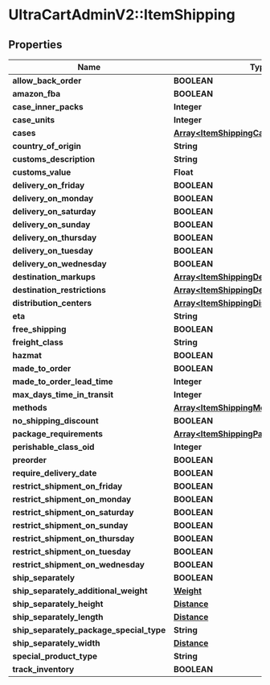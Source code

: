 # UltraCartAdminV2::ItemShipping

## Properties
Name | Type | Description | Notes
------------ | ------------- | ------------- | -------------
**allow_back_order** | **BOOLEAN** |  | [optional] 
**amazon_fba** | **BOOLEAN** |  | [optional] 
**case_inner_packs** | **Integer** |  | [optional] 
**case_units** | **Integer** |  | [optional] 
**cases** | [**Array&lt;ItemShippingCase&gt;**](ItemShippingCase.md) |  | [optional] 
**country_of_origin** | **String** |  | [optional] 
**customs_description** | **String** |  | [optional] 
**customs_value** | **Float** |  | [optional] 
**delivery_on_friday** | **BOOLEAN** |  | [optional] 
**delivery_on_monday** | **BOOLEAN** |  | [optional] 
**delivery_on_saturday** | **BOOLEAN** |  | [optional] 
**delivery_on_sunday** | **BOOLEAN** |  | [optional] 
**delivery_on_thursday** | **BOOLEAN** |  | [optional] 
**delivery_on_tuesday** | **BOOLEAN** |  | [optional] 
**delivery_on_wednesday** | **BOOLEAN** |  | [optional] 
**destination_markups** | [**Array&lt;ItemShippingDestinationMarkup&gt;**](ItemShippingDestinationMarkup.md) |  | [optional] 
**destination_restrictions** | [**Array&lt;ItemShippingDestinationRestriction&gt;**](ItemShippingDestinationRestriction.md) |  | [optional] 
**distribution_centers** | [**Array&lt;ItemShippingDistributionCenter&gt;**](ItemShippingDistributionCenter.md) |  | [optional] 
**eta** | **String** |  | [optional] 
**free_shipping** | **BOOLEAN** |  | [optional] 
**freight_class** | **String** |  | [optional] 
**hazmat** | **BOOLEAN** |  | [optional] 
**made_to_order** | **BOOLEAN** |  | [optional] 
**made_to_order_lead_time** | **Integer** |  | [optional] 
**max_days_time_in_transit** | **Integer** |  | [optional] 
**methods** | [**Array&lt;ItemShippingMethod&gt;**](ItemShippingMethod.md) |  | [optional] 
**no_shipping_discount** | **BOOLEAN** |  | [optional] 
**package_requirements** | [**Array&lt;ItemShippingPackageRequirement&gt;**](ItemShippingPackageRequirement.md) |  | [optional] 
**perishable_class_oid** | **Integer** |  | [optional] 
**preorder** | **BOOLEAN** |  | [optional] 
**require_delivery_date** | **BOOLEAN** |  | [optional] 
**restrict_shipment_on_friday** | **BOOLEAN** |  | [optional] 
**restrict_shipment_on_monday** | **BOOLEAN** |  | [optional] 
**restrict_shipment_on_saturday** | **BOOLEAN** |  | [optional] 
**restrict_shipment_on_sunday** | **BOOLEAN** |  | [optional] 
**restrict_shipment_on_thursday** | **BOOLEAN** |  | [optional] 
**restrict_shipment_on_tuesday** | **BOOLEAN** |  | [optional] 
**restrict_shipment_on_wednesday** | **BOOLEAN** |  | [optional] 
**ship_separately** | **BOOLEAN** |  | [optional] 
**ship_separately_additional_weight** | [**Weight**](Weight.md) |  | [optional] 
**ship_separately_height** | [**Distance**](Distance.md) |  | [optional] 
**ship_separately_length** | [**Distance**](Distance.md) |  | [optional] 
**ship_separately_package_special_type** | **String** |  | [optional] 
**ship_separately_width** | [**Distance**](Distance.md) |  | [optional] 
**special_product_type** | **String** |  | [optional] 
**track_inventory** | **BOOLEAN** |  | [optional] 



